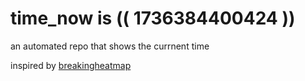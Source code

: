 # time_now is (( 1736384400424 ))

an automated repo that shows the currnent time

inspired by [breakingheatmap](https://github.com/breakingheatmap/breakingheatmap)